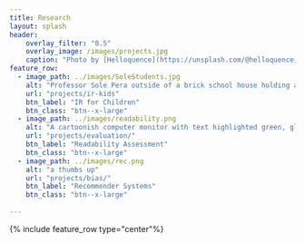 ```yaml
---
title: Research
layout: splash
header:
    overlay_filter: "0.5"
    overlay_image: /images/projects.jpg
    caption: "Photo by [Helloquence](https://unsplash.com/@helloquence) on [Unsplash](https://unsplash.com/photos/5fNmWej4tAA)"
feature_row:
  - image_path: ../images/SoleStudents.jpg
    alt: "Professor Sole Pera outside of a brick school house holding a laptop with two adult students standing with her, looking at the laptop"
    url: "projects/ir-kids"
    btn_label: "IR for Children"
    btn_class: "btn--x-large"
  - image_path: ../images/readability.png
    alt: "A cartoonish computer monitor with text highlighted green, glasses in the upper left hand corner"
    url: "projects/evaluation/"
    btn_label: "Readability Assessment"
    btn_class: "btn--x-large"
  - image_path: ../images/rec.png
    alt: "a thumbs up"
    url: "projects/bias/"
    btn_label: "Recommender Systems"
    btn_class: "btn--x-large"
    
---
```


{% include feature_row type="center"%}
